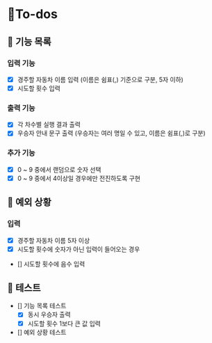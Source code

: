 # 🧐To-dos

## 📄 기능 목록

### 입력 기능

- [x] 경주할 자동차 이름 입력 (이름은 쉼표(,) 기준으로 구분, 5자 이하)
- [x] 시도할 횟수 입력

### 출력 기능

- [x] 각 차수별 실행 결과 출력
- [x] 우승자 안내 문구 출력 (우승자는 여러 명일 수 있고, 이름은 쉼표(,)로 구분)

### 추가 기능

- [x] 0 ~ 9 중에서 랜덤으로 숫자 선택
- [x] 0 ~ 9 중에서 4이상일 경우에만 전진하도록 구현

## 🎯 예외 상황

### 입력

- [x] 경주할 자동차 이름 5자 이상
- [x] 시도할 횟수에 숫자가 아닌 입력이 들어오는 경우
- [] 시도할 횟수에 음수 입력

## 📝 테스트

- [] 기능 목록 테스트
  - [x] 동시 우승자 출력
  - [x] 시도할 횟수 1보다 큰 값 입력
- [] 예외 상황 테스트
